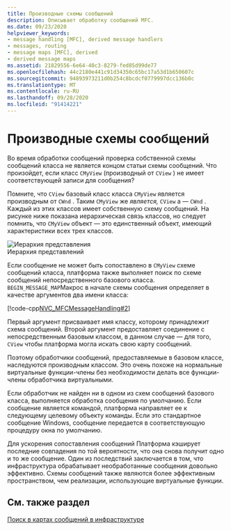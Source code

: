 ```yaml
---
title: Производные схемы сообщений
description: Описывает обработку сообщений MFC.
ms.date: 09/23/2020
helpviewer_keywords:
- message handling [MFC], derived message handlers
- messages, routing
- message maps [MFC], derived
- derived message maps
ms.assetid: 21829556-6e64-40c3-8279-fed85d99de77
ms.openlocfilehash: 44c2180e441c91d34350c65bc17a53d1b650607c
ms.sourcegitcommit: 94893973211d0b254c8bcdcf0779997dcc136b0c
ms.translationtype: MT
ms.contentlocale: ru-RU
ms.lasthandoff: 09/28/2020
ms.locfileid: "91414221"
---
```

# <a name="derived-message-maps"></a>Производные схемы сообщений

Во время обработки сообщений проверка собственной схемы сообщений класса не является концом статьи схемы сообщений. Что произойдет, если класс `CMyView` (производный от `CView` ) не имеет соответствующей записи для сообщения?

Помните, что `CView` базовый класс класса `CMyView` является производным от `CWnd` . Таким `CMyView` же *является,* `CView` а *—* `CWnd` . Каждый из этих классов имеет собственную схему сообщений. На рисунке ниже показана иерархическая связь классов, но следует помнить, что `CMyView` объект — это единственный объект, имеющий характеристики всех трех классов.

![Иерархия представления](../mfc/media/vc38621.gif "Иерархия представления") <br/>
Иерархия представлений

Если сообщение не может быть сопоставлено в `CMyView` схеме сообщений класса, платформа также выполняет поиск по схеме сообщений непосредственного базового класса. `BEGIN_MESSAGE_MAP`Макрос в начале схемы сообщения определяет в качестве аргументов два имени класса:

[!code-cpp[NVC_MFCMessageHandling#2](codesnippet/cpp/derived-message-maps_1.cpp)]

Первый аргумент присваивает имя классу, которому принадлежит схема сообщений. Второй аргумент предоставляет соединение с непосредственным базовым классом, в данном случае — для того, `CView` чтобы платформа могла искать свою карту сообщений.

Поэтому обработчики сообщений, предоставляемые в базовом классе, наследуются производным классом. Это очень похоже на нормальные виртуальные функции-члены без необходимости делать все функции-члены обработчика виртуальными.

Если обработчик не найден ни в одном из схем сообщений базового класса, выполняется обработка сообщения по умолчанию. Если сообщение является командой, платформа направляет ее к следующему целевому объекту команды. Если это стандартное сообщение Windows, сообщение передается в соответствующую процедуру окна по умолчанию.

Для ускорения сопоставления сообщений Платформа кэширует последние совпадения по той вероятности, что она снова получит одно и то же сообщение. Один из последствий заключается в том, что инфраструктура обрабатывает необработанные сообщения довольно эффективно. Схемы сообщений также являются более эффективным пространством, чем реализации, использующие виртуальные функции.

## <a name="see-also"></a>См. также раздел

[Поиск в картах сообщений в инфраструктуре](how-the-framework-searches-message-maps.md)
